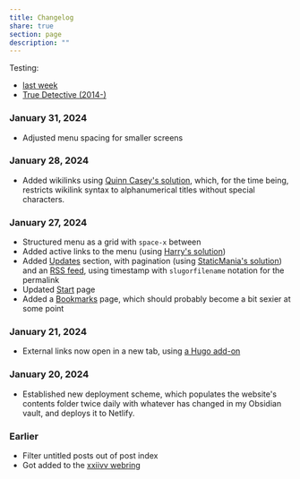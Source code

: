 ```yaml
---
title: Changelog
share: true
section: page
description: ""
---
```


Testing:
- [last week](2024-01-21-week-3.md)
- [True Detective (2014-)](True%20Detective%20(2014-).md)
### January 31, 2024
- Adjusted menu spacing for smaller screens
### January 28, 2024
- Added wikilinks using [Quinn Casey's solution](https://quinncasey.com/hugo-wikilink-support/), which, for the time being, restricts wikilink syntax to alphanumerical titles without special characters.
### January 27, 2024
- Structured menu as a grid with `space-x` between
- Added active links to the menu (using [Harry's solution](https://github.com/harrycresswell/harry/blob/89858c98ae5a14a7abd7123b0bcd136ccdf06cd6/themes/hc-starter/layouts/_default/baseof.html#L19))
- Added [Updates](/updates) section, with pagination (using [StaticMania's solution](https://staticmania.com/blog/hugo-pagination)) and an [RSS feed](https://www.zinzy.website/updates/index.xml), using timestamp with `slugorfilename` notation for the permalink
- Updated [Start](/) page
- Added a [Bookmarks](Bookmarks.md) page, which should probably become a bit sexier at some point
### January 21, 2024
- External links now open in a new tab, using [a Hugo add-on](https://hugocodex.org/add-ons/new-window-fix/)
### January 20, 2024
- Established new deployment scheme, which populates the website's contents folder twice daily with whatever has changed in my Obsidian vault, and deploys it to Netlify.

### Earlier
- Filter untitled posts out of post index
- Got added to the [xxiivv webring](https://github.com/XXIIVV/webring/pull/858)

